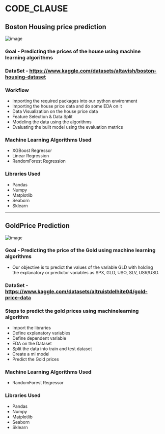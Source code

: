 # CODE_CLAUSE
## **Boston Housing price prediction**
![image](https://github.com/Tejasri-123/CODE_CLAUSE/assets/85396281/1aef5006-0907-4fb5-80f7-226e2f2e0603)

### **Goal** - Predicting the prices of the house using machine learning algorithms
### **DataSet** - https://www.kaggle.com/datasets/altavish/boston-housing-dataset
### **Workflow**
* Importing the required packages into our python environment
* Importing the house price data and do some EDA on it
* Data Visualization on the house price data
* Feature Selection & Data Split
* Modeling the data using the algorithms
* Evaluating the built model using the evaluation metrics
### **Machine Learning Algorithms Used**
* XGBoost Regressor
* Linear Regression
* RandomForest Regression
### **Libraries Used** 
* Pandas
* Numpy
* Matplotlib
* Seaborn
* Sklearn

**************************
## **GoldPrice Prediction**
![image](https://github.com/Tejasri-123/CODE_CLAUSE/assets/85396281/df3440b1-7d1d-44c2-82fe-4fae8a8276ec)
### **Goal** - Predicting the price of the Gold using machine learning algorithms
* Our objective is to predict the values of the variable GLD with holding the explanatory or predictor variables as SPX, GLD, USO, SLV, USR/USD.
### **DataSet** - https://www.kaggle.com/datasets/altruistdelhite04/gold-price-data
### **Steps to predict the gold prices using machinelearning algorithm**
* Import the libraries
* Define explanatory variables
* Define dependent variable
* EDA on the Dataset
* Split the data into train and test dataset
* Create a ml model
* Predict the Gold prices
### **Machine Learning Algorithms Used**
* RandomForest Regressor
### **Libraries Used** 
* Pandas
* Numpy
* Matplotlib
* Seaborn
* Sklearn
